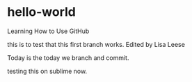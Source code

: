 # hello-world
Learning How to Use GitHub

this is to test that this first branch works.
Edited by Lisa Leese

Today is the today we branch and commit.

testing this on sublime now.
